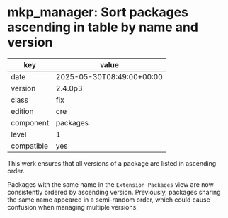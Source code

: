 [//]: # (werk v2)
# mkp_manager: Sort packages ascending in table by name and version

key        | value
---------- | ---
date       | 2025-05-30T08:49:00+00:00
version    | 2.4.0p3
class      | fix
edition    | cre
component  | packages
level      | 1
compatible | yes

This werk ensures that all versions of a package are listed in ascending order.

Packages with the same name in the `Extension Packages` view are now
consistently ordered by ascending version.
Previously, packages sharing the same name appeared in a semi-random order,
which could cause confusion when managing multiple versions.
